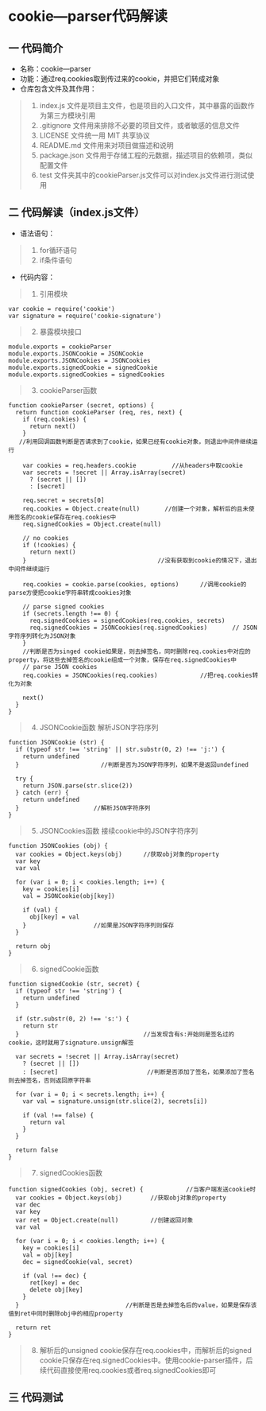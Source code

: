 # cookie—parser代码解读

## 一  代码简介

- 名称：cookie—parser
- 功能：通过req.cookies取到传过来的cookie，并把它们转成对象
- 仓库包含文件及其作用：
>1. index.js 文件是项目主文件，也是项目的入口文件，其中暴露的函数作为第三方模块引用
>2. .gitignore 文件用来排除不必要的项目文件，或者敏感的信息文件
>3. LICENSE 文件统一用 MIT 共享协议
>4. README.md 文件用来对项目做描述和说明
>5. package.json 文件用于存储工程的元数据，描述项目的依赖项，类似配置文件
>6. test 文件夹其中的cookieParser.js文件可以对index.js文件进行测试使用

## 二  代码解读（index.js文件）

- 语法语句：
>1. for循环语句
>2. if条件语句

- 代码内容：
>1. 引用模块
```
var cookie = require('cookie')
var signature = require('cookie-signature')
```
>2. 暴露模块接口
```
module.exports = cookieParser
module.exports.JSONCookie = JSONCookie
module.exports.JSONCookies = JSONCookies
module.exports.signedCookie = signedCookie
module.exports.signedCookies = signedCookies

```
>3. cookieParser函数
```
function cookieParser (secret, options) {
  return function cookieParser (req, res, next) {
    if (req.cookies) {
      return next()
    }                         
   //利用回调函数判断是否请求到了cookie，如果已经有cookie对象，则退出中间件继续运行

    var cookies = req.headers.cookie          //从headers中取cookie
    var secrets = !secret || Array.isArray(secret)
      ? (secret || [])
      : [secret]

    req.secret = secrets[0]
    req.cookies = Object.create(null)       //创建一个对象，解析后的且未使用签名的cookie保存在req.cookies中
    req.signedCookies = Object.create(null)          

    // no cookies
    if (!cookies) {
      return next()
    }                                     //没有获取到cookie的情况下，退出中间件继续运行

    req.cookies = cookie.parse(cookies, options)      //调用cookie的parse方便把cookie字符串转成cookies对象

    // parse signed cookies
    if (secrets.length !== 0) {
      req.signedCookies = signedCookies(req.cookies, secrets)
      req.signedCookies = JSONCookies(req.signedCookies)       // JSON字符序列转化为JSON对象
    }                                              
    //判断是否为singed cookie如果是，则去掉签名，同时删除req.cookies中对应的property，将这些去掉签名的cookie组成一个对象，保存在req.signedCookies中
    // parse JSON cookies
    req.cookies = JSONCookies(req.cookies)            //把req.cookies转化为对象

    next()
  }
}
```
>4. JSONCookie函数 解析JSON字符序列
```
function JSONCookie (str) {
  if (typeof str !== 'string' || str.substr(0, 2) !== 'j:') {
    return undefined
  }                       //判断是否为JSON字符序列，如果不是返回undefined

  try {
    return JSON.parse(str.slice(2))
  } catch (err) {
    return undefined
  }                     //解析JSON字符序列
}
```
>5. JSONCookies函数 接续cookie中的JSON字符序列
```
function JSONCookies (obj) {
  var cookies = Object.keys(obj)      //获取obj对象的property
  var key
  var val

  for (var i = 0; i < cookies.length; i++) {
    key = cookies[i]
    val = JSONCookie(obj[key])

    if (val) {
      obj[key] = val
    }                   //如果是JSON字符序列则保存
  }

  return obj
}
```
>6. signedCookie函数
```
function signedCookie (str, secret) {
  if (typeof str !== 'string') {
    return undefined
  }

  if (str.substr(0, 2) !== 's:') {
    return str
  }                                   //当发现含有s:开始则是签名过的cookie，这时就用了signature.unsign解签
                                    
  var secrets = !secret || Array.isArray(secret)
    ? (secret || [])
    : [secret]                         //判断是否添加了签名，如果添加了签名则去掉签名，否则返回原字符串

  for (var i = 0; i < secrets.length; i++) {
    var val = signature.unsign(str.slice(2), secrets[i])

    if (val !== false) {
      return val
    }
  }

  return false
}
```
>7. signedCookies函数
```
function signedCookies (obj, secret) {            //当客户端发送cookie时
  var cookies = Object.keys(obj)        //获取obj对象的property
  var dec
  var key
  var ret = Object.create(null)         //创建返回对象
  var val

  for (var i = 0; i < cookies.length; i++) {
    key = cookies[i]
    val = obj[key]
    dec = signedCookie(val, secret)

    if (val !== dec) {
      ret[key] = dec
      delete obj[key]
    }
  }                              //判断是否是去掉签名后的value，如果是保存该值到ret中同时删除obj中的相应property

  return ret
}
```
>8. 解析后的unsigned cookie保存在req.cookies中，而解析后的signed cookie只保存在req.signedCookies中。使用cookie-parser插件，后续代码直接使用req.cookies或者req.signedCookies即可

## 三  代码测试
